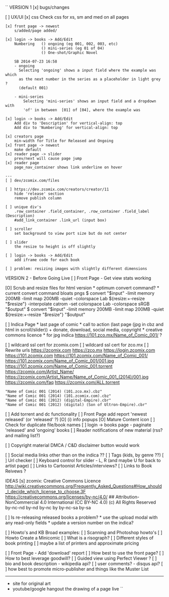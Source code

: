 ``
VERSION 1
[x] bugs/changes

[ ] UX/UI
    [x] css
        Check css for xs, sm and med on all pages

    [x] front page -> newest
        s/added/page added/

    [x] login -> books -> Add/Edit
        Numbering   () ongoing (eg 001, 002, 003, etc)
                    () mini-series (eg 01 of 04)
                    () One-shot/Graphic Novel

        SB 2014-07-23 16:58
        - ongoing
          Selecting 'ongoing' shows a input field where the example was which
          as the next number in the series as a placeholder in light grey ?
          (default 001)

        - mini-series
            Selecting 'mini-series' shows an input field and a dropdown with
            'of' in between  [01] of [04], where the example was

    [x] login -> books -> Add/Edit
        Add div to 'Description' for vertical-align: top
        Add div to 'Numbering' for vertical-align: top

    [x] creators page
        min-width for Title for Released and Ongoing
    [x] front page -> newest
        make default
    [x] reader page -> slider
        prev/next will cause page jump
    [x] reader page
        page_nav_container shows link underline on hover

    ---
    [ ] dev/zcomix.com/files

    [ ] https://dev.zcomix.com/creators/creator/11
        hide 'release' section
        remove publish column

    [ ] unique div's
        .row_container .field_container, .row_container .field_label (Description)
        #add_link_container .link_url (input box)

    [ ] scroller
        set background to view port size but do not center

    [ ] slider
        the resize to height is off slightly

    [ ] login -> books -> Add/Edit
        add iframe code for each book

    [ ] problem: resizing images with slightly different dimensions


VERSION 2 - Before Going Live
[ ] Front Page - Get view stats working

[O] Scrub and resize files for html version
    * optimum convert command?
    * current convert command bloats pngs
    $ convert "$input" -limit memory 200MB -limit map 200MB -quiet -colorspace Lab ${resize:+-resize "$resize"} -interpolate catrom -set colorspace Lab -colorspace sRGB "$output"
    $ convert "$input" -limit memory 200MB -limit map 200MB -quiet ${resize:+-resize "$resize"} "$output"

[ ] Indica Page
    * last page of comic
    * call to action (last page (jpg in cbz and html in scroll/slider))
        + donate, download, social media, copyright
    * creative commons licence
    * for jpg indica https://101.zco.mx/Name_of_Comic_001/  ?

[ ] wildcard ssl cert for zcomix.com
[ ] wildcard ssl cert for zco.mx
[ ] Rewrite urls
    https://zcomix.com
    https://zco.mx
    https://login.zcomix.com
    https://101.zcomix.com
    https://101.zcomix.com/Name_of_Comic_001/
    https://101.zcomix.com/Name_of_Comic_001/001.jpg
    https://101.zcomix.com/Name_of_Comic_001.torrent
    https://zcomix.com/Artist_Name/
    https://zcomix.com/Artist_Name/Name_of_Comic_001_(2014)/001.jpg
    https://zcomix.com/faq
    https://zcomix.com/ALL.torrent

    "Name of Comic 001 (2014) (101.zco.mx).cbz"
    "Name of Comic 001 (2014) (101.zcomix.com).cbz"
    "Name of Comic 001 (2012) (digital-Empire).cbr"
    "Name of Comic 001 (2012) (digital) (Son of Ultron-Empire).cbr"

[ ] Add torrent and dc functionality
[ ] Front Page
    add report 'newest released' (or 'released' ?)
[O] (i) info popups
[O] Mature Content icon
[ ] Check for duplicate file/book names
[ ] login -> books page - paginate 'released' and 'ongoing' books
[ ] Reader notifications of new material (rss? and mailing list?)

[ ] Copyright material
    DMCA / C&D disclaimer button would work

[ ] Social media links other than on the indica ??
[ ] Tags (kids, by genre ??)
[ ] Url checker
[ ] Keyboard control for slider - L, R (and maybe U for back to artist page)
[ ] Links to Cartoonist Articles/interviews?
[ ] Links to Book Reivews ?

IDEAS
[s] zcomix: Creative Commons Licence
    http://wiki.creativecommons.org/Frequently_Asked_Questions#How_should_I_decide_which_license_to_choose.3F
    https://creativecommons.org/licenses/by-nc/4.0/     ## Attribution-NonCommercial 4.0 International (CC BY-NC 4.0)
    (c) All Rights Reserved
    by-nc-nd
    by-nd
    by-nc
    by
    by-nc-sa
    by-sa

[ ] Is re-releasing released books a problem?
    * use the upload modal with any read-only fields
    * update a version number on the indica?

[ ] Howto's and KB
    Broad examples:
    [ ] Scanning and Photoshop howto's
    [ ] Howto Create a Minicomic
    [ ] What is a risograph?
    [ ] Different styles of book printing
        [ ] maybe a list of printers and approximate pricing

[ ] Front Page - Add 'download' report
[ ] How best to use the front page?
[ ] How to best leverage goodwill?
[ ] Guided view using Perfect Viewer ?
[ ] bio and book description - wikipedia api?
[ ] user comments? - disqus api?
[ ] how best to promote micro-publisher and things like the Muster List

---
* site for original art
* youtube/google hangout the drawing of a page live
``
